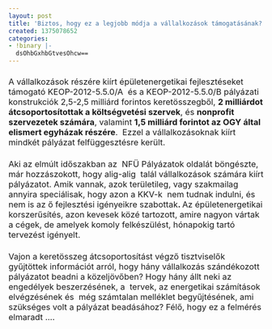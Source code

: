 ```yaml
---
layout: post
title: 'Biztos, hogy ez a legjobb módja a vállalkozások támogatásának? '
created: 1375078652
categories:
- !binary |-
  dsOhbGxhbGtvesOhcw==
---
```

<h3><span style="font-weight: normal;">A vállalkozások részére kiírt épületenergetikai fejlesztéseket támogató KEOP-2012-5.5.0/A &nbsp;és a KEOP-2012-5.5.0/B pályázati konstrukciók 2,5-2,5 milliárd forintos keretösszegből, </span>2 milliárdot átcsoportosítottak a költségvetési szervek<span style="font-weight: normal;">, és </span>nonprofit szervezetek számára<span style="font-weight: normal;">, valamint </span>1,5 milliárd forintot az OGY által elismert egyházak részére<span style="font-weight: normal;">. &nbsp;Ezzel a vállalkozásoknak kiírt mindkét pályázat felfüggesztésre került. &nbsp;&nbsp;</span></h3><h3><span style="font-weight: normal;">Aki az elmúlt időszakban az &nbsp;NFÜ Pályázatok oldalát böngészte, már hozzászokott, hogy alig-alig &nbsp;talál vállalkozások számára kiírt pályázatot. Amik vannak, azok területileg, vagy szakmailag annyira speciálisak, hogy azon a KKV-k &nbsp;nem tudnak indulni, és nem is az ő fejlesztési igényeikre szabottak</span>. <span style="font-weight: normal;">Az épületenergetikai korszerűsítés, azon kevesek közé tartozott, amire nagyon vártak a cégek, de amelyek komoly felkészülést, hónapokig tartó tervezést igényelt.</span></h3><h3><span style="font-weight: normal;">Vajon a keretösszeg átcsoportosítást végző tisztviselők gyűjtöttek információt arról, hogy hány vállalkozás szándékozott pályázatot beadni a közeljövőben? Hogy hány állt neki az engedélyek beszerzésének, a &nbsp;tervek, az energetikai számítások elvégzésének és &nbsp;még számtalan melléklet begyűjtésének, ami szükséges volt a pályázat beadásához? Félő, hogy ez a felmérés elmaradt ….</span></h3>
